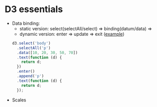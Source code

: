 # D3 essentials

- Data binding:
  - static version: select(selectAll/select) => binding(datum/data) =>
  - dynamic version: enter => update => exit ([example](https://www.educative.io/courses/introduction-to-visualization-using-d3-js/NE5k7g25MyN))
  ```js
  d3.select('body')
    .selectAll('p')
    .data([10, 20, 30, 50, 70])
    .text(function (d) {
      return d;
    })
    .enter()
    .append('p')
    .text(function (d) {
      return d;
    });
  ```
- Scales

